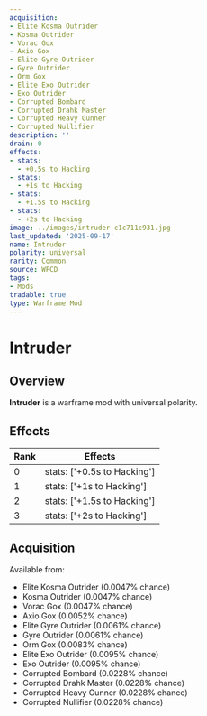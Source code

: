 ```yaml
---
acquisition:
- Elite Kosma Outrider
- Kosma Outrider
- Vorac Gox
- Axio Gox
- Elite Gyre Outrider
- Gyre Outrider
- Orm Gox
- Elite Exo Outrider
- Exo Outrider
- Corrupted Bombard
- Corrupted Drahk Master
- Corrupted Heavy Gunner
- Corrupted Nullifier
description: ''
drain: 0
effects:
- stats:
  - +0.5s to Hacking
- stats:
  - +1s to Hacking
- stats:
  - +1.5s to Hacking
- stats:
  - +2s to Hacking
image: ../images/intruder-c1c711c931.jpg
last_updated: '2025-09-17'
name: Intruder
polarity: universal
rarity: Common
source: WFCD
tags:
- Mods
tradable: true
type: Warframe Mod
---
```


# Intruder

## Overview

**Intruder** is a warframe mod with universal polarity.

## Effects

| Rank | Effects |
|------|----------|
| 0 | stats: ['+0.5s to Hacking'] |
| 1 | stats: ['+1s to Hacking'] |
| 2 | stats: ['+1.5s to Hacking'] |
| 3 | stats: ['+2s to Hacking'] |

## Acquisition

Available from:
- Elite Kosma Outrider (0.0047% chance)
- Kosma Outrider (0.0047% chance)
- Vorac Gox (0.0047% chance)
- Axio Gox (0.0052% chance)
- Elite Gyre Outrider (0.0061% chance)
- Gyre Outrider (0.0061% chance)
- Orm Gox (0.0083% chance)
- Elite Exo Outrider (0.0095% chance)
- Exo Outrider (0.0095% chance)
- Corrupted Bombard (0.0228% chance)
- Corrupted Drahk Master (0.0228% chance)
- Corrupted Heavy Gunner (0.0228% chance)
- Corrupted Nullifier (0.0228% chance)

